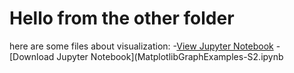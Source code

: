 # Hello from the other folder

here are some files about visualization:
-[View Jupyter Notebook](MatplotlibGraphExamples-S2.html)
-[Download Jupyter Notebook](MatplotlibGraphExamples-S2.ipynb
